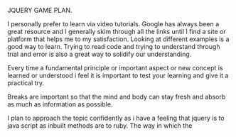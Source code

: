 JQUERY GAME PLAN.

I personally prefer to learn via video tutorials. Google has always been a great resource and I generally skim through all the links until I find a site or platform that helps me to my satisfaction.
Looking at different examples is a good way to learn. Trying to read code and trying to understand through trial and error is also a great way to solidify our understanding.

Every time a fundamental principle or important aspect or new concept is learned or understood i feel it is important to test your learning and give it a practical try.

Breaks are important so that the mind and body can stay fresh and absorb as much as information as possible. 

I plan to approach the topic confidently as i have a feeling that jquery is to java script as inbuilt methods are to ruby. 
 The way in which the  
